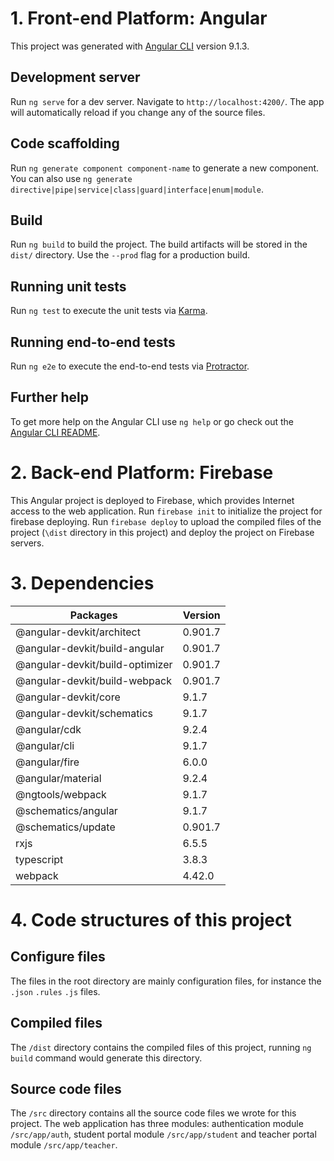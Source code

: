 # 1. Front-end Platform: Angular

This project was generated with [Angular CLI](https://github.com/angular/angular-cli) version 9.1.3.

## Development server
Run `ng serve` for a dev server. Navigate to `http://localhost:4200/`. The app will automatically reload if you change any of the source files.

## Code scaffolding
Run `ng generate component component-name` to generate a new component. You can also use `ng generate directive|pipe|service|class|guard|interface|enum|module`.

## Build
Run `ng build` to build the project. The build artifacts will be stored in the `dist/` directory. Use the `--prod` flag for a production build.

## Running unit tests
Run `ng test` to execute the unit tests via [Karma](https://karma-runner.github.io).

## Running end-to-end tests
Run `ng e2e` to execute the end-to-end tests via [Protractor](http://www.protractortest.org/).

## Further help
To get more help on the Angular CLI use `ng help` or go check out the [Angular CLI README](https://github.com/angular/angular-cli/blob/master/README.md).

# 2. Back-end Platform: Firebase
This Angular project is deployed to Firebase, which provides Internet access to the web application. 
Run `firebase init` to initialize the project for firebase deploying. Run `firebase deploy` to upload the compiled files of the project (`\dist` directory in this project) and deploy the project on Firebase servers. 

# 3. Dependencies
| Packages                         | Version |
| ----                             | ---- |
|@angular-devkit/architect         |0.901.7|
|@angular-devkit/build-angular     |0.901.7|
|@angular-devkit/build-optimizer   |0.901.7|
|@angular-devkit/build-webpack     |0.901.7|
|@angular-devkit/core              |9.1.7|
|@angular-devkit/schematics        |9.1.7|
|@angular/cdk                      |9.2.4|
|@angular/cli                      |9.1.7|
|@angular/fire                     |6.0.0|
|@angular/material                 |9.2.4|
|@ngtools/webpack                  |9.1.7|
|@schematics/angular               |9.1.7|
|@schematics/update                |0.901.7|
|rxjs                              |6.5.5|
|typescript                        |3.8.3|
|webpack                           |4.42.0|

# 4. Code structures of this project
## Configure files
The files in the root directory are mainly configuration files, for instance the `.json` `.rules` `.js` files. 
## Compiled files
The `/dist` directory contains the compiled files of this project, running `ng build` command would generate this directory. 
## Source code files
The `/src` directory contains all the source code files we wrote for this project. The web application has three modules: authentication module `/src/app/auth`, student portal module `/src/app/student` and teacher portal module `/src/app/teacher`. 